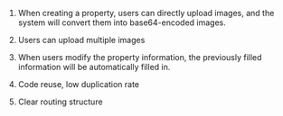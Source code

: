1. When creating a property, users can directly upload images, and the system will convert them into base64-encoded images.
   
2. Users can upload multiple images
   
3. When users modify the property information, the previously filled information will be automatically filled in.
   
4. Code reuse, low duplication rate
   
5. Clear routing structure